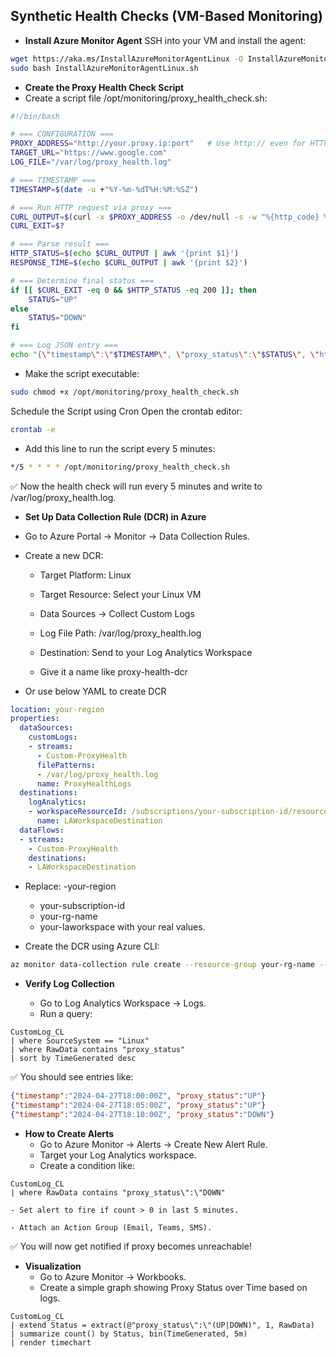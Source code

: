 ## Synthetic Health Checks (VM-Based Monitoring)

- **Install Azure Monitor Agent** 
SSH into your VM and install the agent:
```bash
wget https://aka.ms/InstallAzureMonitorAgentLinux -O InstallAzureMonitorAgentLinux.sh
sudo bash InstallAzureMonitorAgentLinux.sh
```

- **Create the Proxy Health Check Script**
- Create a script file /opt/monitoring/proxy_health_check.sh:
```bash
#!/bin/bash

# === CONFIGURATION ===
PROXY_ADDRESS="http://your.proxy.ip:port"   # Use http:// even for HTTPS traffic
TARGET_URL="https://www.google.com"
LOG_FILE="/var/log/proxy_health.log"

# === TIMESTAMP ===
TIMESTAMP=$(date -u +"%Y-%m-%dT%H:%M:%SZ")

# === Run HTTP request via proxy ===
CURL_OUTPUT=$(curl -x $PROXY_ADDRESS -o /dev/null -s -w "%{http_code} %{time_total}" --max-time 10 $TARGET_URL)
CURL_EXIT=$?

# === Parse result ===
HTTP_STATUS=$(echo $CURL_OUTPUT | awk '{print $1}')
RESPONSE_TIME=$(echo $CURL_OUTPUT | awk '{print $2}')

# === Determine final status ===
if [[ $CURL_EXIT -eq 0 && $HTTP_STATUS -eq 200 ]]; then
    STATUS="UP"
else
    STATUS="DOWN"
fi

# === Log JSON entry ===
echo "{\"timestamp\":\"$TIMESTAMP\", \"proxy_status\":\"$STATUS\", \"http_status\":\"$HTTP_STATUS\", \"response_time_ms\":$(echo "$RESPONSE_TIME*1000" | bc)}" >> $LOG_FILE

```
- Make the script executable: 
```bash
sudo chmod +x /opt/monitoring/proxy_health_check.sh
```

Schedule the Script using Cron
Open the crontab editor:

```bash
crontab -e
```
- Add this line to run the script every 5 minutes:

```bash
*/5 * * * * /opt/monitoring/proxy_health_check.sh
```
✅ Now the health check will run every 5 minutes and write to /var/log/proxy_health.log.

- **Set Up Data Collection Rule (DCR) in Azure**

- Go to Azure Portal → Monitor → Data Collection Rules.

- Create a new DCR:

    - Target Platform: Linux

    - Target Resource: Select your Linux VM

    - Data Sources → Collect Custom Logs

    - Log File Path: /var/log/proxy_health.log

    - Destination: Send to your Log Analytics Workspace

    - Give it a name like proxy-health-dcr

- Or use below YAML to create DCR

```yaml
location: your-region
properties:
  dataSources:
    customLogs:
    - streams:
      - Custom-ProxyHealth
      filePatterns:
      - /var/log/proxy_health.log
      name: ProxyHealthLogs
  destinations:
    logAnalytics:
    - workspaceResourceId: /subscriptions/your-subscription-id/resourceGroups/your-rg-name/providers/Microsoft.OperationalInsights/workspaces/your-laworkspace
      name: LAWorkspaceDestination
  dataFlows:
  - streams:
    - Custom-ProxyHealth
    destinations:
    - LAWorkspaceDestination
```

- Replace:
    -your-region
    - your-subscription-id
    - your-rg-name
    - your-laworkspace
with your real values.

- Create the DCR using Azure CLI:

```bash
az monitor data-collection rule create --resource-group your-rg-name --name proxy-health-dcr --location your-region --rule proxy-health-dcr.yaml
```

- **Verify Log Collection**

    -  Go to Log Analytics Workspace → Logs.
    - Run a query:
```kusto
CustomLog_CL
| where SourceSystem == "Linux"
| where RawData contains "proxy_status"
| sort by TimeGenerated desc
```
✅ You should see entries like:

```json
{"timestamp":"2024-04-27T18:00:00Z", "proxy_status":"UP"}
{"timestamp":"2024-04-27T18:05:00Z", "proxy_status":"UP"}
{"timestamp":"2024-04-27T18:10:00Z", "proxy_status":"DOWN"}
```
- **How to Create Alerts**
    - Go to Azure Monitor → Alerts → Create New Alert Rule.
    - Target your Log Analytics workspace.
    - Create a condition like:
```kusto
CustomLog_CL
| where RawData contains "proxy_status\":\"DOWN"
```
    - Set alert to fire if count > 0 in last 5 minutes.

    - Attach an Action Group (Email, Teams, SMS).
    
✅ You will now get notified if proxy becomes unreachable!

- **Visualization**
    - Go to Azure Monitor → Workbooks.
    - Create a simple graph showing Proxy Status over Time based on logs.

```kusto
CustomLog_CL
| extend Status = extract(@"proxy_status\":\"(UP|DOWN)", 1, RawData)
| summarize count() by Status, bin(TimeGenerated, 5m)
| render timechart
```